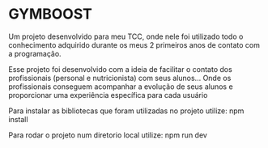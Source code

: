 # GYMBOOST

Um projeto desenvolvido para meu TCC, onde nele foi utilizado todo o conhecimento adquirido durante os meus 2 primeiros anos de contato com a programação. 

Esse projeto foi desenvolvido com a ideia de facilitar o contato dos profissionais (personal e nutricionista) com seus alunos... Onde os profissionais conseguem acompanhar a evolução de seus alunos e proporcionar uma experiência específica para cada usuário

Para instalar as bibliotecas que foram utilizadas no projeto utilize:  npm install  

Para rodar o projeto num diretorio local utilize: npm run dev